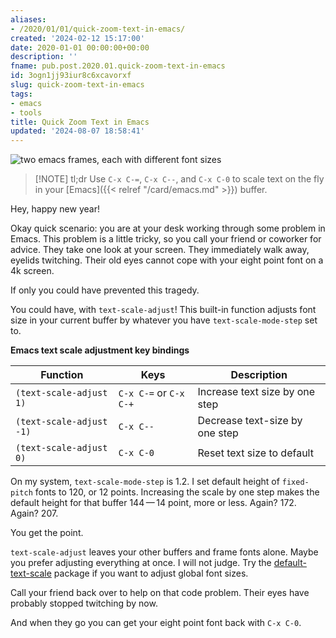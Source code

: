 ```yaml
---
aliases:
- /2020/01/01/quick-zoom-text-in-emacs/
created: '2024-02-12 15:17:00'
date: 2020-01-01 00:00:00+00:00
description: ''
fname: pub.post.2020.01.quick-zoom-text-in-emacs
id: 3ogn1jj93iur8c6xcavorxf
slug: quick-zoom-text-in-emacs
tags:
- emacs
- tools
title: Quick Zoom Text in Emacs
updated: '2024-08-07 18:58:41'
---
```


![two emacs frames, each with different font sizes](assets/img/2020/cover-2020-01-01.png)

> [!NOTE] tl;dr
> Use `C-x C-=`, `C-x C--`, and `C-x C-0` to scale text on the fly in your [Emacs]({{< relref "/card/emacs.md" >}}) buffer.

Hey, happy new year!

Okay quick scenario: you are at your desk working through some problem in Emacs. This problem is a little tricky, so you call your friend or coworker for advice. They take one look at your screen. They immediately walk away, eyelids twitching. Their old eyes cannot cope with your eight point font on a 4k screen.

If only you could have prevented this tragedy.

You could have, with `text-scale-adjust`\! This built-in function adjusts font size in your current buffer by whatever you have `text-scale-mode-step` set to.

**Emacs text scale adjustment key bindings**

| Function                 | Keys                   | Description                    |
| ------------------------ | ---------------------- | ------------------------------ |
| `(text-scale-adjust 1)`  | `C-x C-=` or `C-x C-+` | Increase text size by one step |
| `(text-scale-adjust -1)` | `C-x C--`              | Decrease text-size by one step |
| `(text-scale-adjust 0)`  | `C-x C-0`              | Reset text size to default     |

On my system, `text-scale-mode-step` is 1.2. I set default height of `fixed-pitch` fonts to 120, or 12 points. Increasing the scale by one step makes the default height for that buffer 144 — 14 point, more or less. Again? 172. Again? 207.

You get the point.

`text-scale-adjust` leaves your other buffers and frame fonts alone. Maybe you prefer adjusting everything at once. I will not judge. Try the [default-text-scale](https://github.com/purcell/default-text-scale) package if you want to adjust global font sizes.

Call your friend back over to help on that code problem. Their eyes have probably stopped twitching by now.

And when they go you can get your eight point font back with `C-x C-0`.